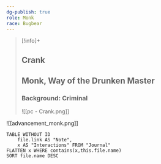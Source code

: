 ```yaml
---
dg-publish: true
role: Monk
race: Bugbear
---
```


> [!info]+
> ## Crank
> ## Monk, Way of the Drunken Master
> ### Background: Criminal
> ![[pc - Crank.png]]

![[advancement_monk.png]]

```dataview
TABLE WITHOUT ID
	file.link AS "Note", 
	x AS "Interactions" FROM "Journal"
FLATTEN x WHERE contains(x,this.file.name) 
SORT file.name DESC
```



